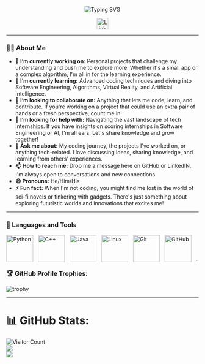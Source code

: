 <p align="center">
  <img src="https://readme-typing-svg.herokuapp.com/?lines=Hello,+I'm+Abdullah+Choudhry!;Welcome+to+my+GitHub+profile!;I'm+a+Software+Engineer!&center=true&width=500&height=50" alt="Typing SVG">
</p>

<p align="center">
  <!-- LinkedIn Badge -->
  <a href="https://www.linkedin.com/in/abdullah-choudhry-266227273/" target="_blank">
    <img src="https://img.shields.io/badge/LinkedIn-Connect-blue?style=for-the-badge&logo=linkedin&logoColor=white&labelColor=0A66C2" alt="LinkedIn Badge" height="30">
  </a>
</p>

---

### 👨‍💻 About Me

- **🔭 I’m currently working on:** Personal projects that challenge my understanding and push me to explore more. Whether it's a small app or a complex algorithm, I'm all in for the learning experience.
- **🌱 I’m currently learning:** Advanced coding techniques and diving into Software Engineering, Algorithms, Virtual Reality, and Artificial Intelligence.
- **👯 I’m looking to collaborate on:** Anything that lets me code, learn, and contribute. If you're working on a project that could use an extra pair of hands or a fresh perspective, count me in!
- **🤔 I’m looking for help with:** Navigating the vast landscape of tech internships. If you have insights on scoring internships in Software Engineering or AI, I'm all ears. Let's share knowledge and grow together!
- **💬 Ask me about:** My coding journey, the projects I've worked on, or anything tech-related. I love discussing ideas, sharing knowledge, and learning from others' experiences.
- **📫 How to reach me:** Drop me a message here on GitHub or LinkedIN. I'm always open to conversations and new connections.
- **😄 Pronouns:** He/Him/His
- **⚡ Fun fact:** When I'm not coding, you might find me lost in the world of sci-fi novels or tinkering with gadgets. There's just something about exploring futuristic worlds and innovations that excites me!

---

### 🧰 Languages and Tools

<img align="left" alt="Python" width="70px" style="padding-right:10px;" src="https://cdn.jsdelivr.net/gh/devicons/devicon/icons/python/python-plain.svg" />
<img align="left" alt="C++" width="70px" style="padding-right:10px;" src="https://cdn.jsdelivr.net/gh/devicons/devicon/icons/cplusplus/cplusplus-line.svg" />
<img align="left" alt="Java" width="70px" style="padding-right:10px;" src="https://cdn.jsdelivr.net/gh/devicons/devicon/icons/java/java-original.svg"/>
<img align="left" alt="Linux" width="70px" style="padding-right:10px;" src="https://cdn.jsdelivr.net/gh/devicons/devicon/icons/linux/linux-original.svg" />
<img align="left" alt="Git" width="70px" style="padding-right:10px;" src="https://cdn.jsdelivr.net/gh/devicons/devicon/icons/git/git-original.svg" />
<img align="left" alt="GitHub" width="70px" style="padding-right:10px;" src="https://cdn.jsdelivr.net/gh/devicons/devicon/icons/github/github-original.svg" /><br/><br/><br/>

---

 ### 🏆 GitHub Profile Trophies:
![trophy](https://github-profile-trophy.vercel.app/?username=Abdullah0x0&theme=radical)

---

# 📊 GitHub Stats:
![Visitor Count](https://komarev.com/ghpvc/?username=Abdullah0x0&style=flat-square)<br/>
![](https://github-readme-stats.vercel.app/api/top-langs/?username=Abdullah0x0&theme=radical&hide_border=false&include_all_commits=true&count_private=true&layout=compact)<br/>
![](https://github-readme-streak-stats.herokuapp.com/?user=Abdullah0x0&theme=radical&hide_border=false)<br/>
<!--![GitHub Activity Graph](https://github-readme-activity-graph.vercel.app/graph?username=Abdullah0x0&theme=radical)<br/>
![GitHub stats](https://github-readme-stats.vercel.app/api?username=Abdullah0x0&show_icons=true&theme=radical&count_private=true&include_all_commits=true)<br/> -->
